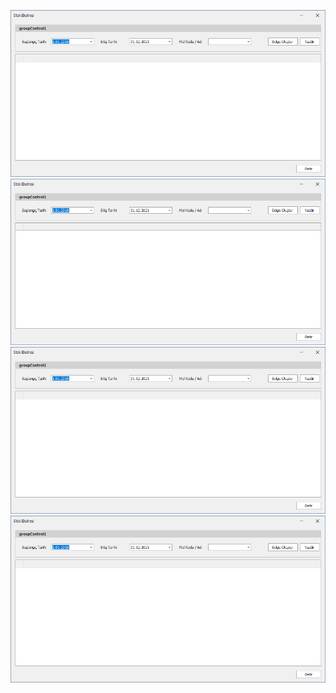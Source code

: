 ﻿![Alt text](static/images/1.png?raw=true "Ana ekran")
![Alt text](static/images/1.png?raw=true "Ürün ara")
![Alt text](static/images/1.png?raw=true "Stok esktresi getir")
![Alt text](static/images/1.png?raw=true "Çıktı veya belge oluştur")